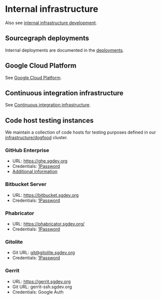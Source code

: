# Internal infrastructure

Also see [internal infrastructure development](./dev.md).

## Sourcegraph deployments

Internal deployments are documented in the [deployments](../../process/deployments/instances.md).

## Google Cloud Platform

See [Google Cloud Platform](./gcp.md).

## Continuous integration infrastructure

See [Continuous integration infrastructure](./ci/index.md).

## Code host testing instances

We maintain a collection of code hosts for testing purposes defined in our [infrastructure/dogfood](https://github.com/sourcegraph/infrastructure/tree/main/dogfood/kubernetes/tooling) cluster.

### GitHub Enterprise

- URL: https://ghe.sgdev.org
- Credentials: [1Password](https://my.1password.com/vaults/dnrhbauihkhjs5ag6vszsme45a/allitems/bw4nttlfqve3rc6xqzbqq7l7pm)
- [Additional information](./ghe.md)

### Bitbucket Server

- URL: https://bitbucket.sgdev.org
- Credentials: [1Password](https://my.1password.com/vaults/dnrhbauihkhjs5ag6vszsme45a/allitems/6owvzrgxfva3hn5jxe2253qbwi)

### Phabricator

- URL: https://phabricator.sgdev.org/
- Credentials: [1Password](https://my.1password.com/vaults/dnrhbauihkhjs5ag6vszsme45a/allitems/bmanarlwknhl5p635wkgxfyd2i)

### Gitolite

- Git URL: git@gitolite.sgdev.org
- Credentials: [1Password](https://my.1password.com/vaults/dnrhbauihkhjs5ag6vszsme45a/allitems/i5bm6syw45w2c33cvfrrlt4fhu)

### Gerrit

- URL: https://gerrit.sgdev.org
- Git URL: gerrit-ssh.sgdev.org
- Credentials: Google Auth
